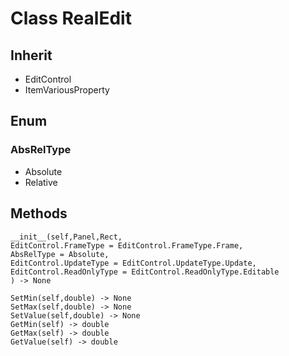# Class RealEdit

## Inherit

* EditControl
* ItemVariousProperty

## Enum

### AbsRelType

* Absolute
* Relative

## Methods
```
__init__(self,Panel,Rect,
EditControl.FrameType = EditControl.FrameType.Frame,
AbsRelType = Absolute, 
EditControl.UpdateType = EditControl.UpdateType.Update, 
EditControl.ReadOnlyType = EditControl.ReadOnlyType.Editable
) -> None

SetMin(self,double) -> None
SetMax(self,double) -> None
SetValue(self,double) -> None
GetMin(self) -> double
GetMax(self) -> double
GetValue(self) -> double
```
